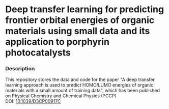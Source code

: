 

# Deep transfer learning for predicting frontier orbital energies of organic materials using small data and its application to porphyrin photocatalysts

### Description
This repository stores the data and code for the paper "A deep transfer learning approach is used to predict HOMO/LUMO energies of organic materials with a small amount of training data", which has been published on Physical Chemistry and Chemical Physics (PCCP) <br> DOI: [10.1039/D3CP00917C](https://pubs.rsc.org/en/Content/ArticleLanding/2023/CP/D3CP00917C)
